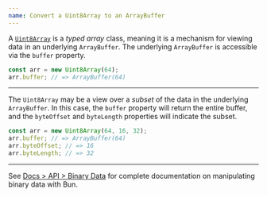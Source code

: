 ```yaml
---
name: Convert a Uint8Array to an ArrayBuffer
---
```


A [`Uint8Array`](https://developer.mozilla.org/en-US/docs/Web/JavaScript/Reference/Global_Objects/Uint8Array) is a _typed array_ class, meaning it is a mechanism for viewing data in an underlying `ArrayBuffer`. The underlying `ArrayBuffer` is accessible via the `buffer` property.

```ts
const arr = new Uint8Array(64);
arr.buffer; // => ArrayBuffer(64)
```

---

The `Uint8Array` may be a view over a _subset_ of the data in the underlying `ArrayBuffer`. In this case, the `buffer` property will return the entire buffer, and the `byteOffset` and `byteLength` properties will indicate the subset.

```ts
const arr = new Uint8Array(64, 16, 32);
arr.buffer; // => ArrayBuffer(64)
arr.byteOffset; // => 16
arr.byteLength; // => 32
```

---

See [Docs > API > Binary Data](https://bun.sh/docs/api/binary-data#conversion) for complete documentation on manipulating binary data with Bun.

